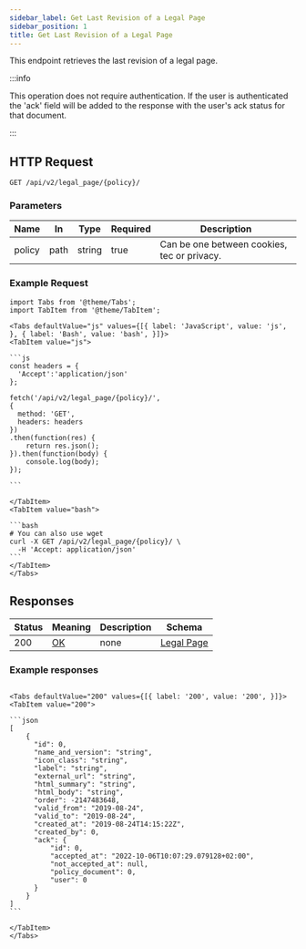 ```yaml
---
sidebar_label: Get Last Revision of a Legal Page
sidebar_position: 1
title: Get Last Revision of a Legal Page
---
```


This endpoint retrieves the last revision of a legal page.

:::info

This operation does not require authentication.
If the user is authenticated the 'ack' field will be added to the response with the user's ack status for that document.

:::


## HTTP Request

`GET /api/v2/legal_page/{policy}/`

### Parameters

| Name   | In   | Type   | Required | Description                                 |
|--------|------|--------|----------|---------------------------------------------|
| policy | path | string | true     | Can be one between cookies, tec or privacy. |

### Example Request

````mdx-code-block
import Tabs from '@theme/Tabs';
import TabItem from '@theme/TabItem';

<Tabs defaultValue="js" values={[{ label: 'JavaScript', value: 'js', }, { label: 'Bash', value: 'bash', }]}>
<TabItem value="js">

```js
const headers = {
  'Accept':'application/json'
};

fetch('/api/v2/legal_page/{policy}/',
{
  method: 'GET',
  headers: headers
})
.then(function(res) {
    return res.json();
}).then(function(body) {
    console.log(body);
});

```

</TabItem>
<TabItem value="bash">

```bash
# You can also use wget
curl -X GET /api/v2/legal_page/{policy}/ \
  -H 'Accept: application/json' 
```
</TabItem>
</Tabs>
````

## Responses
| Status | Meaning                                                 | Description | Schema                                                 |
|--------|---------------------------------------------------------|-------------|--------------------------------------------------------|
| 200    | [OK](https://tools.ietf.org/html/rfc7231#section-6.3.1) | none        | [Legal Page](/docs/apireference/v2/schemas/legal_page) |

### Example responses


````mdx-code-block

<Tabs defaultValue="200" values={[{ label: '200', value: '200', }]}>
<TabItem value="200">

```json
[
    {
      "id": 0,
      "name_and_version": "string",
      "icon_class": "string",
      "label": "string",
      "external_url": "string",
      "html_summary": "string",
      "html_body": "string",
      "order": -2147483648,
      "valid_from": "2019-08-24",
      "valid_to": "2019-08-24",
      "created_at": "2019-08-24T14:15:22Z",
      "created_by": 0,
      "ack": {
          "id": 0,
          "accepted_at": "2022-10-06T10:07:29.079128+02:00",
          "not_accepted_at": null,
          "policy_document": 0,
          "user": 0
      }    
    }
]
```

</TabItem>
</Tabs>
````




